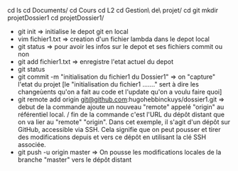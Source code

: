 
cd
ls
cd Documents/
cd Cours
cd L2
cd Gestion\ de\ projet/
cd git
mkdir projetDossier1
cd projetDossier1/
- git init => initialise le depot git en local 
- vim fichier1.txt => creation d'un fichier lambda dans le depot local 
- git status => pour avoir les infos sur le depot et ses fichiers commit ou non 
- git add fichier1.txt => enregistre l'etat actuel du depot  
- git status 
- git commit -m "initialisation du fichier1 du Dossier1" => on "capture" l'etat du projet [le "initialisation du fichier1 ......." sert à dire les changeùents qu'on a fait au code et l'update qu'on a voulu faire quoi] 
- git remote add origin git@github.com:hugohebbinckuys/dossier1.git => debut de la commande ajoute un nouveau "remote" appelé "origin" au référentiel local. / fin de la commande c'est l'URL du dépôt distant que on va lier au "remote" "origin". Dans cet exemple, il s'agit d'un dépôt sur GitHub, accessible via SSH. Cela signifie que on peut  pousser et tirer des modifications depuis et vers ce dépôt en utilisant la clé SSH associée.
- git push -u origin master => On pousse les modifications locales de la branche "master" vers le dépôt distant 